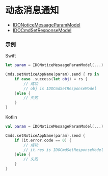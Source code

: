 # 动态消息通知
* [IDONoticeMesaageParamModel](../model/IDONoticeMesaageParamModel.md)
* [IDOCmdSetResponseModel](../model/IDOCmdSetResponseModel.md)



### 示例

Swift
```swift
let param = IDONoticeMesaageParamModel(...)

Cmds.setNoticeAppName(param).send { rs in
    if case .success(let obj) = rs {
        // 成功
        // obj is IDOCmdSetResponseModel
    }else {
        // 失败
    }
}
```

Kotlin
```kotlin
val param = IDONoticeMesaageParamModel(...)

Cmds.setNoticeAppName(param).send {
    if (it.error.code == 0) {
        // 成功
        // it.res is IDOCmdSetResponseModel
    }else {
        // 失败
    }
}
```

